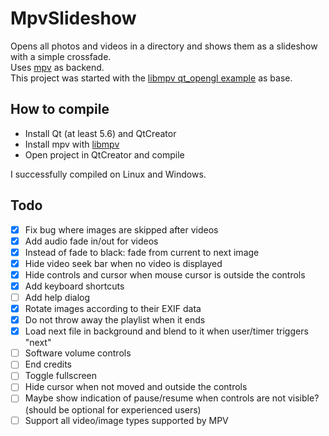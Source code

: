 # MpvSlideshow

Opens all photos and videos in a directory and shows them as a slideshow with a simple crossfade.  
Uses [mpv](https://mpv.io/) as backend.  
This project was started with the 
[libmpv qt_opengl example](https://github.com/mpv-player/mpv-examples/tree/master/libmpv/qt_opengl) 
as base.

## How to compile

* Install Qt (at least 5.6) and QtCreator
* Install mpv with [libmpv](https://github.com/mpv-player/mpv-build#building-libmpv)
* Open project in QtCreator and compile

I successfully compiled on Linux and Windows.

## Todo

* [x] Fix bug where images are skipped after videos
* [x] Add audio fade in/out for videos
* [x] Instead of fade to black: fade from current to next image
* [x] Hide video seek bar when no video is displayed
* [x] Hide controls and cursor when mouse cursor is outside the controls
* [x] Add keyboard shortcuts
* [ ] Add help dialog
* [x] Rotate images according to their EXIF data
* [x] Do not throw away the playlist when it ends
* [x] Load next file in background and blend to it when user/timer triggers "next"
* [ ] Software volume controls
* [ ] End credits
* [ ] Toggle fullscreen
* [ ] Hide cursor when not moved and outside the controls
* [ ] Maybe show indication of pause/resume when controls are not visible? (should be optional for experienced users)
* [ ] Support all video/image types supported by MPV
